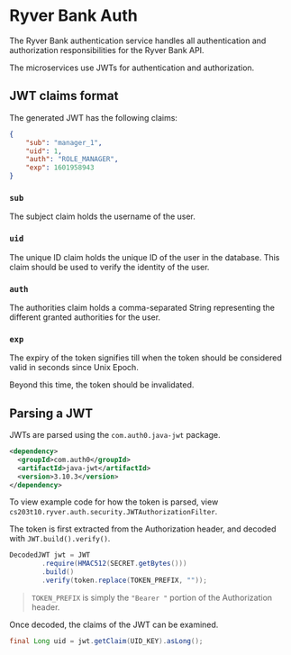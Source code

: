 # Ryver Bank Auth

The Ryver Bank authentication service handles all authentication and authorization responsibilities for the Ryver Bank API.

The microservices use JWTs for authentication and authorization.

## JWT claims format

The generated JWT has the following claims:

```json
{
    "sub": "manager_1",
    "uid": 1,
    "auth": "ROLE_MANAGER",
    "exp": 1601958943
}
```

### `sub`

The subject claim holds the username of the user.

### `uid`

The unique ID claim holds the unique ID of the user in the database. This claim should be used to verify the identity of the user.

### `auth`

The authorities claim holds a comma-separated String representing the different granted authorities for the user.

### `exp`

The expiry of the token signifies till when the token should be considered valid in seconds since Unix Epoch.

Beyond this time, the token should be invalidated.

## Parsing a JWT

JWTs are parsed using the `com.auth0.java-jwt` package.

```xml
<dependency>
  <groupId>com.auth0</groupId>
  <artifactId>java-jwt</artifactId>
  <version>3.10.3</version>
</dependency>
```

To view example code for how the token is parsed, view `cs203t10.ryver.auth.security.JWTAuthorizationFilter`.

The token is first extracted from the Authorization header, and decoded with `JWT.build().verify()`.

```java
DecodedJWT jwt = JWT
        .require(HMAC512(SECRET.getBytes()))
        .build()
        .verify(token.replace(TOKEN_PREFIX, ""));
```

> `TOKEN_PREFIX` is simply the `"Bearer "` portion of the Authorization header.

Once decoded, the claims of the JWT can be examined.

```java
final Long uid = jwt.getClaim(UID_KEY).asLong();
```


